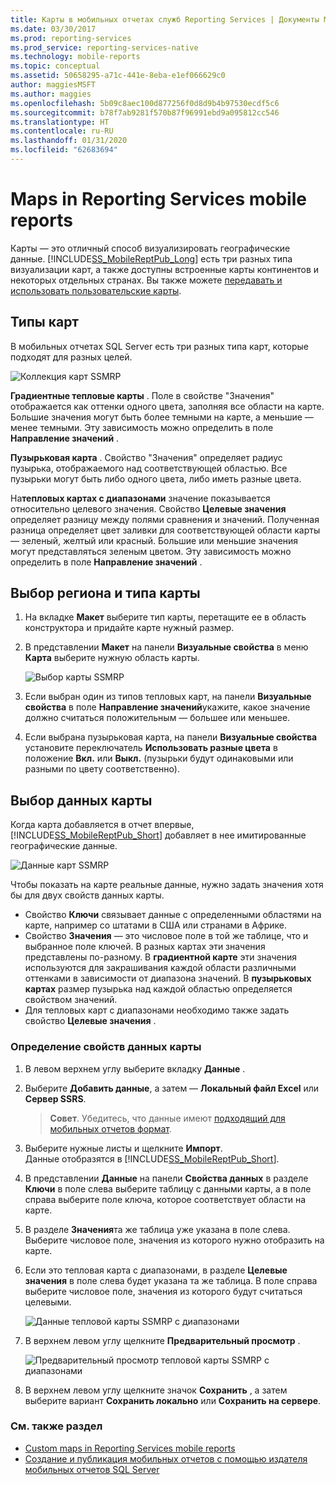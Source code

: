 ```yaml
---
title: Карты в мобильных отчетах служб Reporting Services | Документы Майкрософт
ms.date: 03/30/2017
ms.prod: reporting-services
ms.prod_service: reporting-services-native
ms.technology: mobile-reports
ms.topic: conceptual
ms.assetid: 50658295-a71c-441e-8eba-e1ef066629c0
author: maggiesMSFT
ms.author: maggies
ms.openlocfilehash: 5b09c8aec100d877256f0d8d9b4b97530ecdf5c6
ms.sourcegitcommit: b78f7ab9281f570b87f96991ebd9a095812cc546
ms.translationtype: HT
ms.contentlocale: ru-RU
ms.lasthandoff: 01/31/2020
ms.locfileid: "62683694"
---
```

# <a name="maps-in-reporting-services-mobile-reports"></a>Maps in Reporting Services mobile reports
Карты — это отличный способ визуализировать географические данные. [!INCLUDE[SS_MobileReptPub_Long](../../includes/ss-mobilereptpub-long.md)] есть три разных типа визуализации карт, а также доступны встроенные карты континентов и некоторых отдельных странах. Вы также можете [передавать и использовать пользовательские карты](../../reporting-services/mobile-reports/custom-maps-in-reporting-services-mobile-reports.md).   
  
## <a name="types-of-maps"></a>Типы карт  
  
В мобильных отчетах SQL Server есть три разных типа карт, которые подходят для разных целей.  
  
![Коллекция карт SSMRP](../../reporting-services/mobile-reports/media/ssmrp-mapsgallery.png)  
  
**Градиентные тепловые карты** . Поле в свойстве "Значения" отображается как оттенки одного цвета, заполняя все области на карте. Большие значения могут быть более темными на карте, а меньшие — менее темными. Эту зависимость можно определить в поле **Направление значений** .  
  
**Пузырьковая карта** . Свойство "Значения" определяет радиус пузырька, отображаемого над соответствующей областью. Все пузырьки могут быть либо одного цвета, либо иметь разные цвета.   
  
На**тепловых картах с диапазонами** значение показывается относительно целевого значения. Свойство **Целевые значения** определяет разницу между полями сравнения и значений. Полученная разница определяет цвет заливки для соответствующей области карты — зеленый, желтый или красный. Большие или меньшие значения могут представляться зеленым цветом. Эту зависимость можно определить в поле **Направление значений** .  
  
## <a name="select-the-map-type-and-region"></a>Выбор региона и типа карты  
  
1. На вкладке **Макет** выберите тип карты, перетащите ее в область конструктора и придайте карте нужный размер.  
  
2. В представлении **Макет** на панели **Визуальные свойства** в меню **Карта** выберите нужную область карты.  
  
   ![Выбор карты SSMRP](../../reporting-services/mobile-reports/media/ssmrp-selectmaps.png)  
  
3. Если выбран один из типов тепловых карт, на панели **Визуальные свойства** в поле **Направление значений**укажите, какое значение должно считаться положительным — большее или меньшее.  
  
7. Если выбрана пузырьковая карта, на панели **Визуальные свойства** установите переключатель **Использовать разные цвета** в положение **Вкл.** или **Выкл.** (пузырьки будут одинаковыми или разными по цвету соответственно).  
  
## <a name="select-the-map-data"></a>Выбор данных карты  
Когда карта добавляется в отчет впервые, [!INCLUDE[SS_MobileReptPub_Short](../../includes/ss-mobilereptpub-short.md)] добавляет в нее имитированные географические данные.  
  
![Данные карт SSMRP](../../reporting-services/mobile-reports/media/ssmrp-mapsdata.png)  
  
Чтобы показать на карте реальные данные, нужно задать значения хотя бы для двух свойств данных карты.   
* Свойство **Ключи** связывает данные с определенными областями на карте, например со штатами в США или странами в Африке.  
* Свойство **Значения** — это числовое поле в той же таблице, что и выбранное поле ключей. В разных картах эти значения представлены по-разному. В **градиентной карте** эти значения используются для закрашивания каждой области различными оттенками в зависимости от диапазона значений. В **пузырьковых картах** размер пузырька над каждой областью определяется свойством значений.   
* Для тепловых карт с диапазонами необходимо также задать свойство **Целевые значения** .  
  
### <a name="set-map-data-properties"></a>Определение свойств данных карты  
  
1. В левом верхнем углу выберите вкладку **Данные** .  
  
2. Выберите **Добавить данные**, а затем — **Локальный файл Excel** или **Сервер SSRS**.  
  
   > **Совет**. Убедитесь, что данные имеют [подходящий для мобильных отчетов формат](../../reporting-services/mobile-reports/prepare-data-for-reporting-services-mobile-reports.md).  
  
3. Выберите нужные листы и щелкните **Импорт**.  
   Данные отобразятся в [!INCLUDE[SS_MobileReptPub_Short](../../includes/ss-mobilereptpub-short.md)].  
  
4. В представлении **Данные** на панели **Свойства данных** в разделе **Ключи** в поле слева выберите таблицу с данными карты, а в поле справа выберите поле ключа, которое соответствует области на карте.  
  
5. В разделе **Значения**та же таблица уже указана в поле слева. Выберите числовое поле, значения из которого нужно отобразить на карте.   
  
6. Если это тепловая карта с диапазонами, в разделе **Целевые значения** в поле слева будет указана та же таблица. В поле справа выберите числовое поле, значения из которого будут считаться целевыми.   
  
   ![Данные тепловой карты SSMRP с диапазонами](../../reporting-services/mobile-reports/media/ssmrp-maprangeheatdata.png)  
  
7. В верхнем левом углу щелкните **Предварительный просмотр** .  
  
   ![Предварительный просмотр тепловой карты SSMRP с диапазонами](../../reporting-services/mobile-reports/media/ssmrp-maprangeheatpreview.png)  
     
8. В верхнем левом углу щелкните значок **Сохранить** , а затем выберите вариант **Сохранить локально** или **Сохранить на сервере**.  
  
### <a name="see-also"></a>См. также раздел  
-  [Custom maps in Reporting Services mobile reports](../../reporting-services/mobile-reports/custom-maps-in-reporting-services-mobile-reports.md)  
- [Создание и публикация мобильных отчетов с помощью издателя мобильных отчетов SQL Server](../../reporting-services/mobile-reports/create-mobile-reports-with-sql-server-mobile-report-publisher.md)  
  
  
